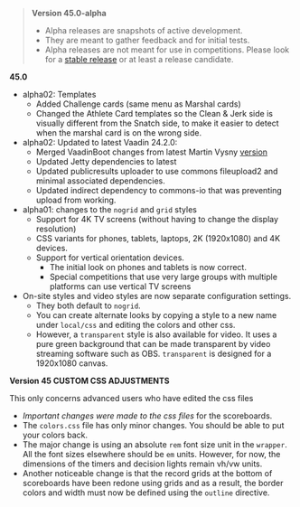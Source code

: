 > **Version 45.0-alpha**	
>
> - Alpha releases are snapshots of active development.  
> - They are meant to gather feedback and for initial tests.
> - Alpha releases are not meant for use in competitions. Please look for a [stable release](https://github.com/owlcms/owlcms4/releases) or at least a release candidate.

**45.0**

- alpha02: Templates
  - Added Challenge cards (same menu as Marshal cards)
  - Changed the Athlete Card templates so the Clean & Jerk side is visually different from the Snatch side, to make it easier to detect when the marshal card is on the wrong side.
- alpha02: Updated to latest Vaadin 24.2.0:
    - Merged VaadinBoot changes from latest Martin Vysny [version](https://github.com/mvysny/vaadin-boot/tree/main/vaadin-boot/src/main/java/com/github/mvysny/vaadinboot)
    -  Updated Jetty dependencies to latest
    - Updated publicresults uploader to use commons fileupload2 and minimal associated dependencies.
    - Updated indirect dependency to commons-io that was preventing upload from working.
- alpha01: changes to the `nogrid` and `grid`  styles
  - Support for 4K TV screens (without having to change the display resolution)
  - CSS variants for phones, tablets, laptops, 2K (1920x1080) and 4K devices.
  - Support for vertical orientation devices. 
    - The initial look on phones and tablets is now correct. 
    - Special competitions that use very large groups with multiple platforms can use vertical TV screens
- On-site styles and video styles are now separate configuration settings.
  - They both default to `nogrid`. 
  - You can create alternate looks by copying a style to a new name under `local/css` and editing the colors and other css.
  - However, a `transparent` style is also available for video. It uses a pure green background that can be made transparent by video streaming software such as OBS.  `transparent` is designed for a 1920x1080 canvas.


**Version 45 CUSTOM CSS ADJUSTMENTS**

This only concerns advanced users who have edited the css files

- *Important changes were made to the css files* for the scoreboards. 
- The `colors.css` file has only minor changes.  You should be able to put your colors back.
- The major change is using an absolute `rem` font size unit in the `wrapper`.  All the font sizes elsewhere should be `em` units.   However, for now, the dimensions of the timers and decision lights remain vh/vw units.
- Another noticeable change is that the record grids at the bottom of scoreboards have been redone using grids and as a result, the border colors and width must now be defined using the `outline` directive.

